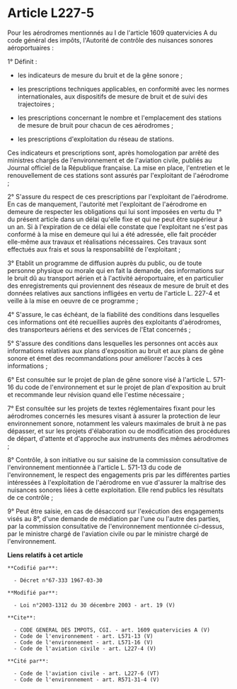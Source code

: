 # Article L227-5

Pour les aérodromes mentionnés au I de l'article 1609 quatervicies A du code général des impôts, l'Autorité de contrôle des
nuisances sonores aéroportuaires : 

1° Définit :

- les indicateurs de mesure du bruit et de la gêne sonore ;

- les prescriptions techniques applicables, en conformité avec les normes internationales, aux dispositifs de mesure de bruit
et de suivi des trajectoires ;

- les prescriptions concernant le nombre et l'emplacement des stations de mesure de bruit pour chacun de ces aérodromes ;

- les prescriptions d'exploitation du réseau de stations. 

Ces indicateurs et prescriptions sont, après homologation par arrêté des ministres chargés de l'environnement et de
l'aviation civile, publiés au Journal officiel de la République française. La mise en place, l'entretien et le renouvellement
de ces stations sont assurés par l'exploitant de l'aérodrome ; 

2° S'assure du respect de ces prescriptions par l'exploitant de l'aérodrome. En cas de manquement, l'autorité met
l'exploitant de l'aérodrome en demeure de respecter les obligations qui lui sont imposées en vertu du 1° du présent article
dans un délai qu'elle fixe et qui ne peut être supérieur à un an. Si à l'expiration de ce délai elle constate que
l'exploitant ne s'est pas conformé à la mise en demeure qui lui a été adressée, elle fait procéder elle-même aux travaux et
réalisations nécessaires. Ces travaux sont effectués aux frais et sous la responsabilité de l'exploitant ; 

3° Etablit un programme de diffusion auprès du public, ou de toute personne physique ou morale qui en fait la demande, des
informations sur le bruit dû au transport aérien et à l'activité aéroportuaire, et en particulier des enregistrements qui
proviennent des réseaux de mesure de bruit et des données relatives aux sanctions infligées en vertu de l'article L. 227-4 et
veille à la mise en oeuvre de ce programme ; 

4° S'assure, le cas échéant, de la fiabilité des conditions dans lesquelles ces informations ont été recueillies auprès des
exploitants d'aérodromes, des transporteurs aériens et des services de l'Etat concernés ; 

5° S'assure des conditions dans lesquelles les personnes ont accès aux informations relatives aux plans d'exposition au bruit
et aux plans de gêne sonore et émet des recommandations pour améliorer l'accès à ces informations ; 

6° Est consultée sur le projet de plan de gêne sonore visé à l'article L. 571-16 du code de l'environnement et sur le projet
de plan d'exposition au bruit et recommande leur révision quand elle l'estime nécessaire ; 

7° Est consultée sur les projets de textes réglementaires fixant pour les aérodromes concernés les mesures visant à assurer
la protection de leur environnement sonore, notamment les valeurs maximales de bruit à ne pas dépasser, et sur les projets
d'élaboration ou de modification des procédures de départ, d'attente et d'approche aux instruments des mêmes aérodromes ; 

8° Contrôle, à son initiative ou sur saisine de la commission consultative de l'environnement mentionnée à l'article L.
571-13 du code de l'environnement, le respect des engagements pris par les différentes parties intéressées à l'exploitation
de l'aérodrome en vue d'assurer la maîtrise des nuisances sonores liées à cette exploitation. Elle rend publics les résultats
de ce contrôle ; 

9° Peut être saisie, en cas de désaccord sur l'exécution des engagements visés au 8°, d'une demande de médiation par l'une ou
l'autre des parties, par la commission consultative de l'environnement mentionnée ci-dessus, par le ministre chargé de
l'aviation civile ou par le ministre chargé de l'environnement.

**Liens relatifs à cet article**

	**Codifié par**:

	  - Décret n°67-333 1967-03-30

	**Modifié par**:

	  - Loi n°2003-1312 du 30 décembre 2003 - art. 19 (V)

	**Cite**:

	  - CODE GENERAL DES IMPOTS, CGI. - art. 1609 quatervicies A (V)
	  - Code de l'environnement - art. L571-13 (V)
	  - Code de l'environnement - art. L571-16 (V)
	  - Code de l'aviation civile - art. L227-4 (V)

	**Cité par**:

	  - Code de l'aviation civile - art. L227-6 (VT)
	  - Code de l'environnement - art. R571-31-4 (V)
